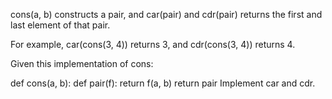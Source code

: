 cons(a, b) constructs a pair,
and car(pair) and cdr(pair)
returns the first and last element of that pair.

 For example,
 car(cons(3, 4)) returns 3,
  and cdr(cons(3, 4)) returns 4.

Given this implementation of cons:

def cons(a, b):
    def pair(f):
        return f(a, b)
    return pair
Implement car and cdr.